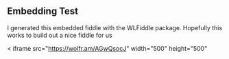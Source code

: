 ## Embedding Test

I generated this embedded fiddle with the WLFiddle package. Hopefully this works to build out a nice fiddle for us

<
  iframe src="https://wolfr.am/AGwQsocJ"
  width="500"
  height="500"
  ></iframe>
